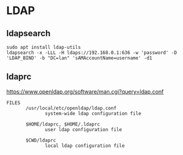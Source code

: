 # LDAP

## ldapsearch

```shell
sudo apt install ldap-utils
ldapsearch -x -LLL -H ldaps://192.168.0.1:636 -w 'password' -D 'LDAP_BIND' -b "DC=lan" 'sAMAccountName=username' -d1
 ```

## ldaprc

<https://www.openldap.org/software/man.cgi?query=ldap.conf>

```text
FILES
       /usr/local/etc/openldap/ldap.conf
              system-wide ldap configuration file

       $HOME/ldaprc, $HOME/.ldaprc
              user ldap configuration file

       $CWD/ldaprc
              local ldap configuration file
```
